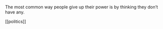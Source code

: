 ---
---

The most common way people give up their power is by thinking they don’t have any.

[[politics]]